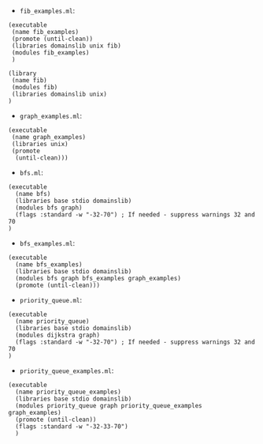 - `fib_examples.ml`:
```
(executable
 (name fib_examples)
 (promote (until-clean))
 (libraries domainslib unix fib)
 (modules fib_examples)
 )

(library
 (name fib)
 (modules fib)
 (libraries domainslib unix)
)
```

- `graph_examples.ml`:
```
(executable
 (name graph_examples)
 (libraries unix)
 (promote
  (until-clean)))
```

- `bfs.ml`:
```
(executable
  (name bfs)
  (libraries base stdio domainslib)
  (modules bfs graph)
  (flags :standard -w "-32-70") ; If needed - suppress warnings 32 and 70
)
```

- `bfs_examples.ml`:
```
(executable
  (name bfs_examples)
  (libraries base stdio domainslib)
  (modules bfs graph bfs_examples graph_examples)
  (promote (until-clean)))
```

- `priority_queue.ml`:
```
(executable
  (name priority_queue)
  (libraries base stdio domainslib)
  (modules dijkstra graph)
  (flags :standard -w "-32-70") ; If needed - suppress warnings 32 and 70
)
```

- `priority_queue_examples.ml`:
```
(executable
  (name priority_queue_examples)
  (libraries base stdio domainslib)
  (modules priority_queue graph priority_queue_examples graph_examples)
  (promote (until-clean))
  (flags :standard -w "-32-33-70")
  )
```